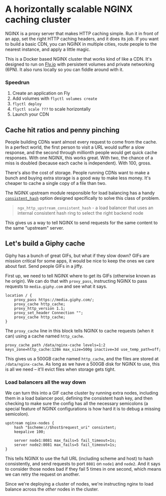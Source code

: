 # A horizontally scalable NGINX caching cluster

NGINX is a proxy server that makes HTTP caching simple. Run it in front of an app, set the right HTTP caching headers, and it does its job. If you want to build a basic CDN, you can NGINX in multiple cities, route people to the nearest instance, and apply a little magic.

This is a Docker based NGINX cluster that works kind of like a CDN. It's designed to run on [Fly.io](https://fly.io) with persistent volumes and private networking (6PN). It also runs locally so you can fiddle around with it.

### Speedrun

1. Create an application on Fly
2. Add volumes with `flyctl volumes create`
3. `flyctl deploy`
4. `flyctl scale ???` to scale horizontally
5. Launch your CDN

## Cache hit ratios and penny pinching

People building CDNs want almost every request to come from the cache. In a perfect world, the first person to visit a URL would suffer a slow response, and the second through millionth people would get quick cache responses. With one NGINX, this works great. With two, the chance of a miss is doubled (because each cache is independent). With 100, gross.

There's also the cost of storage. People running CDNs want to make a bunch and buying extra storage is a good way to make less money. It's cheaper to cache a single copy of a file than two.

The NGINX upstream module responsible for load balancing has a handy [`consistent_hash`](https://www.nginx.com/resources/wiki/modules/consistent_hash/) option designed specifically to solve this class of problem.

> `ngx_http_upstream_consistent_hash` - a load balancer that uses an internal consistent hash ring to select the right backend node

This gives us a way to tell NGINX to send requests for the same content to the same "upstream" server.

## Let's build a Giphy cache

Giphy has a bunch of great GIFs, but what if they slow down? GIFs are mission critical for some apps, it would be nice to keep the ones we care about fast. Send people GIFs in a jiffy.

First up, we need to tell NGINX where to get its GIFs (otherwise known as he origin). We can do that with `proxy_pass`, instructing NGINX to pass requests to `media.giphy.com` and see what it says.

```nginx
location / {
    proxy_pass https://media.giphy.com/;
    proxy_cache http_cache;
    proxy_http_version 1.1;
    proxy_set_header Connection "";
    proxy_cache http_cache;
}
```

The `proxy_cache` line in this block tells NGINX to cache requests (when it can) using a cache named `http_cache`.

```nginx
proxy_cache_path /data/nginx-cache levels=1:2 keys_zone=http_cache:128m max_size=500g inactive=3d use_temp_path=off;
```

This gives us a 500GB cache named `http_cache`, and the files are stored at `/data/nginx-cache`. As long as we have a 500GB disk for NGINX to use, this is all we need – it'll evict files when storage gets tight.

### Load balancers all the way down

We can turn this into a GIF cache cluster by running extra nodes, including them in a load balancer pool, defining the consistent hash key, and then checking to make sure the config has all the necessary semicolons (a special feature of NGINX configurations is how hard it is to debug a missing semicolon).

```nginx
upstream nginx-nodes {
    hash "$scheme://$host$request_uri" consistent;
    keepalive 100;

    server node1:8081 max_fails=5 fail_timeout=1s;
    server node2:8081 max_fails=5 fail_timeout=1s;
}
```

This tells NGINX to use the full URL (including scheme and host) to hash consistently, and send requests to port `8081` on `node1` and `node2`. And it says to consider those nodes bad if they fail 5 times in one second, which means we can retry the request on another. 

Since we're deploying a cluster of nodes, we're instructing nginx to load balance across the _other_ nodes in the cluster.

